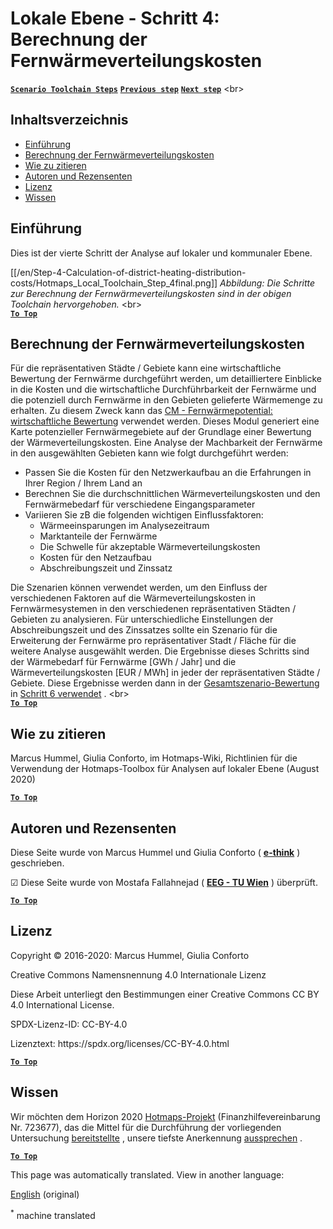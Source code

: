 <h1> <a class="anchor" id="local-level---step-4--calculation-of-district-heating-distribution-costs" href="#local-level---step-4--calculation-of-district-heating-distribution-costs"><i class="fa fa-link"></i></a> Lokale Ebene - Schritt 4: Berechnung der Fernwärmeverteilungskosten </h1><p> <a href="guide-local-and-municipal-levels#the-hotmaps-scenario-toolchain-different-steps"><strong><code>Scenario Toolchain Steps</code></strong></a> <a href="step-3-calculation-of-costs-of-decentral-heat-supply"><strong><code>Previous step</code></strong></a> <a href="step-5-calculation-of-costs-of-heat-supply-to-district-heating"><strong><code>Next step</code></strong></a> &lt;br&gt; </p><h2> <a class="anchor" id="table-of-contents" href="#table-of-contents"><i class="fa fa-link"></i></a> Inhaltsverzeichnis </h2><ul><li> <a href="#introduction">Einführung</a> </li><li> <a href="#calculation-of-district-heating-distribution-costs">Berechnung der Fernwärmeverteilungskosten</a> </li><li> <a href="#how-to-cite">Wie zu zitieren</a> </li><li> <a href="#authors-and-reviewers">Autoren und Rezensenten</a> </li><li> <a href="#license">Lizenz</a> </li><li> <a href="#acknowledgement">Wissen</a> </li></ul><h2> <a class="anchor" id="introduction" href="#introduction"><i class="fa fa-link"></i></a> Einführung </h2><p> Dies ist der vierte Schritt der Analyse auf lokaler und kommunaler Ebene. </p><p> [[/en/Step-4-Calculation-of-district-heating-distribution-costs/Hotmaps_Local_Toolchain_Step_4final.png]] <em>Abbildung: Die Schritte zur Berechnung der Fernwärmeverteilungskosten sind in der obigen Toolchain hervorgehoben.</em> &lt;br&gt; <br/><ins> <code><strong><a href="#table-of-contents">To Top</a></strong></code> </ins> </p><h2> <a class="anchor" id="calculation-of-district-heating-distribution-costs" href="#calculation-of-district-heating-distribution-costs"><i class="fa fa-link"></i></a> Berechnung der Fernwärmeverteilungskosten </h2><p> Für die repräsentativen Städte / Gebiete kann eine wirtschaftliche Bewertung der Fernwärme durchgeführt werden, um detailliertere Einblicke in die Kosten und die wirtschaftliche Durchführbarkeit der Fernwärme und die potenziell durch Fernwärme in den Gebieten gelieferte Wärmemenge zu erhalten. Zu diesem Zweck kann das <a href="https://wiki.hotmaps.eu/en/CM-District-heating-potential-economic-assessment">CM - Fernwärmepotential: wirtschaftliche Bewertung</a> verwendet werden. Dieses Modul generiert eine Karte potenzieller Fernwärmegebiete auf der Grundlage einer Bewertung der Wärmeverteilungskosten. Eine Analyse der Machbarkeit der Fernwärme in den ausgewählten Gebieten kann wie folgt durchgeführt werden: </p><ul><li> Passen Sie die Kosten für den Netzwerkaufbau an die Erfahrungen in Ihrer Region / Ihrem Land an </li><li> Berechnen Sie die durchschnittlichen Wärmeverteilungskosten und den Fernwärmebedarf für verschiedene Eingangsparameter </li><li> Variieren Sie zB die folgenden wichtigen Einflussfaktoren: <ul><li> Wärmeeinsparungen im Analysezeitraum </li><li> Marktanteile der Fernwärme </li><li> Die Schwelle für akzeptable Wärmeverteilungskosten </li><li> Kosten für den Netzaufbau </li><li> Abschreibungszeit und Zinssatz </li></ul></li></ul><p> Die Szenarien können verwendet werden, um den Einfluss der verschiedenen Faktoren auf die Wärmeverteilungskosten in Fernwärmesystemen in den verschiedenen repräsentativen Städten / Gebieten zu analysieren. Für unterschiedliche Einstellungen der Abschreibungszeit und des Zinssatzes sollte ein Szenario für die Erweiterung der Fernwärme pro repräsentativer Stadt / Fläche für die weitere Analyse ausgewählt werden. Die Ergebnisse dieses Schritts sind der Wärmebedarf für Fernwärme [GWh / Jahr] und die Wärmeverteilungskosten [EUR / MWh] in jeder der repräsentativen Städte / Gebiete. Diese Ergebnisse werden dann in der <a href="https://wiki.hotmaps.eu/en/CM-Scenario-assessment">Gesamtszenario-Bewertung</a> in <a href="https://wiki.hotmaps.eu/en/Step-6-Assessment-of-scenarios-for-entire-heat-demand-and-supply-for-the-selected-area">Schritt 6 verwendet</a> . &lt;br&gt; <br/><ins> <code><strong><a href="#table-of-contents">To Top</a></strong></code> </ins> </p><h2> <a class="anchor" id="how-to-cite" href="#how-to-cite"><i class="fa fa-link"></i></a> Wie zu zitieren </h2><p> Marcus Hummel, Giulia Conforto, im Hotmaps-Wiki, Richtlinien für die Verwendung der Hotmaps-Toolbox für Analysen auf lokaler Ebene (August 2020) </p><p><ins> <code><strong><a href="#table-of-contents">To Top</a></strong></code> </ins> </p><h2> <a class="anchor" id="authors-and-reviewers" href="#authors-and-reviewers"><i class="fa fa-link"></i></a> Autoren und Rezensenten </h2><p> Diese Seite wurde von Marcus Hummel und Giulia Conforto ( <strong><a href="https://e-think.ac.at">e-think</a></strong> ) geschrieben. </p><p> ☑ Diese Seite wurde von Mostafa Fallahnejad ( <strong><a href="https://eeg.tuwien.ac.at/">EEG - TU Wien</a></strong> ) überprüft. </p><p> <a href="#table-of-contents"><strong><code>To Top</code></strong></a> </p> <h2> <a class="anchor" id="license" href="#license"><i class="fa fa-link"></i></a> Lizenz </h2><p> Copyright © 2016-2020: Marcus Hummel, Giulia Conforto </p><p> Creative Commons Namensnennung 4.0 Internationale Lizenz </p><p> Diese Arbeit unterliegt den Bestimmungen einer Creative Commons CC BY 4.0 International License. </p><p> SPDX-Lizenz-ID: CC-BY-4.0 </p><p> Lizenztext: https://spdx.org/licenses/CC-BY-4.0.html </p><p> <a href="#table-of-contents"><strong><code>To Top</code></strong></a> </p> <h2> <a class="anchor" id="acknowledgement" href="#acknowledgement"><i class="fa fa-link"></i></a> Wissen </h2><p> Wir möchten dem Horizon 2020 <a href="https://www.hotmaps-project.eu">Hotmaps-Projekt</a> (Finanzhilfevereinbarung Nr. 723677), das die Mittel für die Durchführung der vorliegenden Untersuchung <a href="https://www.hotmaps-project.eu">bereitstellte</a> , unsere tiefste Anerkennung <a href="https://www.hotmaps-project.eu">aussprechen</a> . </p><p><ins> <code><strong><a href="#table-of-contents">To Top</a></strong></code> </ins> </p>


<!--- THIS IS A SUPER UNIQUE IDENTIFIER -->

This page was automatically translated. View in another language:

[English](../en/Step-4-Calculation-of-district-heating-distribution-costs) (original)  

<sup>\*</sup> machine translated
